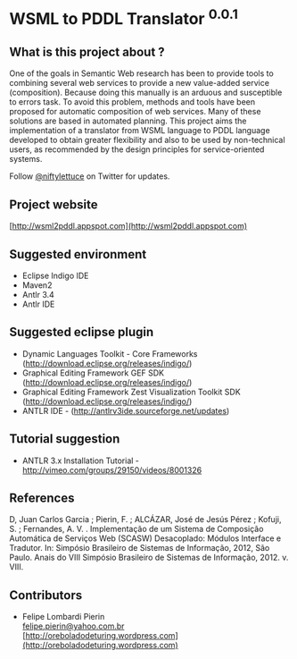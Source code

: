 # WSML to PDDL Translator <sup>0.0.1</sup>

## What is this project about ?

One of the goals in Semantic Web research has been to provide tools to combining several web services to provide a new value-added service (composition). Because doing this manually is an arduous and susceptible to errors task. To avoid this problem, methods and tools have been proposed for automatic composition of web services. Many of these solutions are based in automated planning. This project aims the implementation of a translator from WSML language to PDDL language developed to obtain greater flexibility and also to be used by non-technical users, as recommended by the design principles for service-oriented systems.

Follow <a href="http://twitter.com/fpierin" target="_blank">@niftylettuce</a> on Twitter for updates.

## Project website

[http://wsml2pddl.appspot.com](http://wsml2pddl.appspot.com)

## Suggested environment

* Eclipse Indigo IDE
* Maven2
* Antlr 3.4
* Antlr IDE

## Suggested eclipse plugin

* Dynamic Languages Toolkit - Core Frameworks (http://download.eclipse.org/releases/indigo/)
* Graphical Editing Framework GEF SDK (http://download.eclipse.org/releases/indigo/)
* Graphical Editing Framework Zest Visualization Toolkit SDK (http://download.eclipse.org/releases/indigo/)
* ANTLR IDE - (http://antlrv3ide.sourceforge.net/updates)

## Tutorial suggestion

* ANTLR 3.x Installation Tutorial - http://vimeo.com/groups/29150/videos/8001326

## References

D, Juan Carlos Garcia ; Pierin, F. ; ALCÁZAR, José de Jesús Pérez ; Kofuji, S. ; Fernandes, A. V. . Implementação de um Sistema de Composição Automática de Serviços Web (SCASW) Desacoplado: Módulos Interface e Tradutor. In: Simpósio Brasileiro de Sistemas de Informação, 2012, São Paulo. Anais do VIII Simpósio Brasileiro de Sistemas de Informação, 2012. v. VIII.
	
## Contributors

* Felipe Lombardi Pierin<br>
  [felipe.pierin@yahoo.com.br](mailto:felipe.pierin@yahoo.com.br)<br>
  [http://oreboladodeturing.wordpress.com](http://oreboladodeturing.wordpress.com)
